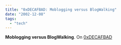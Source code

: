 ```yaml
---
title: "0xDECAFBAD: Moblogging versus BlogWalking"
date: "2002-12-08"
tags: 
  - "tech"
---
```


**Moblogging versus BlogWalking**. On [0xDECAFBAD](http://www.decafbad.com/news_archives/000343.phtml)

